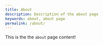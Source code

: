 ```yaml
---
title: About
description: Description of the about page
keywords: about, about page
permalink: /about/
---
```


This is the the `about` page content!
